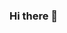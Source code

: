### Hi there 👋

<!--
**morti002/morti002** is a ✨ _special_ ✨ repository because its `README.md` (this file) appears on your GitHub profile.

- 🔭 I’m currently working on ... house_prices_ames_iowa (A begginer project from Kaggle).
- 🌱 I’m currently learning ... DataCamp.
- 👯 I’m looking to collaborate on ... APIs with my friends.
- 🤔 I’m looking for help with ... understanding a blanket methodology to apply to all my projects. 
- 💬 Ask me about ... my love for my 4 year old son, Tyler. 
- 📫 How to reach me: ... 
- 😄 Pronouns: ... he/him
- ⚡ Fun fact: ... I used to love sports, now I love eating!
-->
